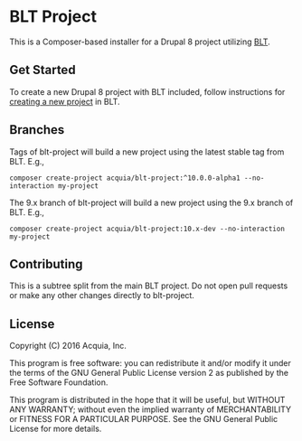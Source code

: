 # BLT Project

This is a Composer-based installer for a Drupal 8 project utilizing [BLT](https://github.com/acquia/blt).

## Get Started

To create a new Drupal 8 project with BLT included, follow instructions for [creating a new project](http://blt.readthedocs.io/en/stable/INSTALL/#creating-a-new-project-with-blt) in BLT.

## Branches

Tags of blt-project will build a new project using the latest stable tag from BLT. E.g.,

`composer create-project acquia/blt-project:^10.0.0-alpha1 --no-interaction my-project`

The 9.x branch of blt-project will build a new project using the 9.x branch of BLT. E.g.,

`composer create-project acquia/blt-project:10.x-dev --no-interaction my-project`

## Contributing

This is a subtree split from the main BLT project. Do not open pull requests or make any other changes directly to blt-project.

## License

Copyright (C) 2016 Acquia, Inc.

This program is free software: you can redistribute it and/or modify it under the terms of the GNU General Public License version 2 as published by the Free Software Foundation.

This program is distributed in the hope that it will be useful, but WITHOUT ANY WARRANTY; without even the implied warranty of MERCHANTABILITY or FITNESS FOR A PARTICULAR PURPOSE.  See the GNU General Public License for more details.
